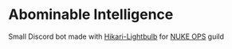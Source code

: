 # Abominable Intelligence
Small Discord bot made with [Hikari-Lightbulb](https://github.com/tandemdude/hikari-lightbulb) for [NUKE OPS](https://discord.gg/bxgeRPq) guild
